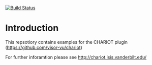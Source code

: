 [![Build Status](https://travis-ci.org/visor-vu/chariot.svg?branch=master)](https://travis-ci.org/visor-vu/chariot)

# Introduction

This repsotiory contains examples for the CHARIOT plugin (https://github.com/visor-vu/chariot)

For further inforamtion please see http://chariot.isis.vanderbilt.edu/

